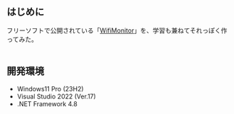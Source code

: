 ## はじめに
フリーソフトで公開されている「[WifiMonitor](https://www.projectgroup.info/software/WifiMonitor.html)」を、学習も兼ねてそれっぽく作ってみた。<br>
<br>

## 開発環境
- Windows11 Pro (23H2)
- Visual Studio 2022 (Ver.17)
- .NET Framework 4.8
